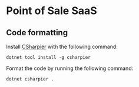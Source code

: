 # Point of Sale SaaS

## Code formatting

Install [CSharpier](https://csharpier.com/) with the following command:

`dotnet tool install -g csharpier`

Format the code by running the following command:

`dotnet csharpier .`
